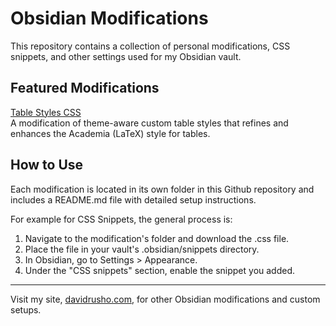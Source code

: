 # Obsidian Modifications
This repository contains a collection of personal modifications, CSS snippets, and other settings used for my Obsidian vault.


## Featured Modifications
[Table Styles CSS](https://github.com/drusho/obsidian-modifications/blob/main/CSS%20Snippets/tableStyles/README.md)</br>
A modification of theme-aware custom table styles that refines and enhances the Academia (LaTeX) style for tables.


## How to Use

Each modification is located in its own folder in this Github repository and includes a README.md file with detailed setup instructions.

For example for CSS Snippets, the general process is:

1. Navigate to the modification's folder and download the .css file.
2. Place the file in your vault's .obsidian/snippets directory.
3. In Obsidian, go to Settings > Appearance.
4. Under the "CSS snippets" section, enable the snippet you added.

---
Visit my site, [davidrusho.com](https//:www.davidrusho.com), for other Obsidian modifications and custom setups.